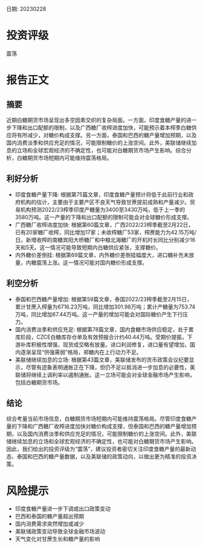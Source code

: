 
日期: 20230228

# 投资评级

震荡

# 报告正文

## 摘要

近期白糖期货市场呈现出多空因素交织的复杂局面。一方面，印度食糖产量的进一步下降和出口配额的限制，以及广西糖厂收榨进度加快，可能预示着本榨季白糖供应将有所减少，对糖价构成支撑。另一方面，泰国和巴西的糖产量增加预期，以及国内消费淡季和供应充足的情况，可能限制糖价的上涨空间。此外，美联储继续加息的立场和全球宏观经济的不确定性，也可能对白糖期货市场产生影响。综合分析，白糖期货市场短期内可能维持震荡格局。

## 利好分析

* 印度食糖产量下降: 根据第75篇文章，印度食糖产量预计将低于此前行业和政府机构的估计，主要由于主要产区不良天气导致甘蔗提前成熟和产量减少。贸易机构预测2022/23榨季印度产糖量为3400至3430万吨，低于上一季的3580万吨。这一产量的下降和出口配额的限制可能会对全球糖价形成支撑。
* 广西糖厂收榨进度加快: 根据第60篇文章，广西2022/23榨季截至2月22日，已有20家糖厂收榨，同比增加17家；未收榨糖厂53家，榨蔗能力为42.15万吨/日。新增收榨的南糖宾阳大桥糖厂和中粮北海糖厂的开机时长同比分别减少16天和5天。这一情况可能导致短期内白糖供应紧张，支撑糖价。
* 内外糖价差倒挂: 根据第69篇文章，内外糖价差倒挂幅度大，进口糖补充未放量，内糖震荡上涨。这一情况可能对国内糖价形成支撑。

## 利空分析

* 泰国和巴西糖产量增加: 根据第59篇文章，泰国2022/23榨季截至2月15日，累计甘蔗入榨量为6716.23万吨，同比增加301.98万吨；累计产糖量为753.74万吨，同比增加67.44万吨。这一产量的增加可能会对国际糖价产生下行压力。
* 国内消费淡季和供应充足: 根据第78篇文章，国内食糖市场供应稳定，处于累库阶段，CZCE白糖库存仓单及有效预报合计约40.44万吨。受期价提振，下游补库积极性增强，现货成交略有放量。进口利润修复，进口量有望增加，国内逐渐呈现“供强需弱”格局，郑糖内在上行动力不足。
* 美联储继续加息的立场: 根据第43篇文章，美联储发布的货币政策会议纪要显示，尽管有迹象表明通胀正在下降，但仍不足以抵消进一步加息的必要性，美联储将继续上调利率以遏制通胀。这一立场可能会对全球金融市场产生影响，包括白糖期货市场。

## 结论

综合考量当前市场信息，白糖期货市场短期内可能维持震荡格局。尽管印度食糖产量的下降和广西糖厂收榨进度加快对糖价构成支撑，但泰国和巴西的糖产量增加预期，以及国内消费淡季和供应充足的情况，可能限制糖价的上涨空间。此外，美联储继续加息的立场和全球宏观经济的不确定性，也可能对白糖期货市场产生影响。因此，我们给出的投资评级为“震荡”，建议投资者密切关注印度食糖产量的最新动态、泰国和巴西的糖产量数据，以及美联储的政策动向，以做出更为精准的投资决策。

# 风险提示

* 印度食糖产量进一步下调或出口政策变动
* 巴西和泰国的糖产量超出预期
* 国内消费需求突然增加或减少
* 美联储政策变动导致全球金融市场波动
* 天气变化对甘蔗生长和糖产量的影响
